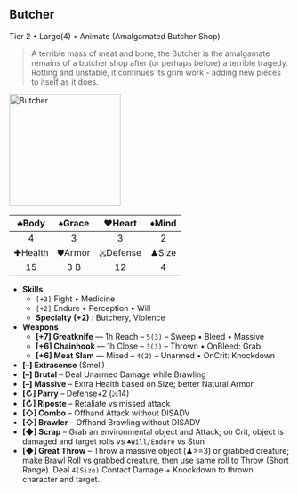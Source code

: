 ## Butcher

Tier 2 • Large(4) • Animate (Amalgamated Butcher Shop)

> A terrible mass of meat and bone, the Butcher is the amalgamate remains of a butcher shop after (or perhaps before) a terrible tragedy. Rotting and unstable, it continues its grim work - adding new pieces to itself as it does.

<img src="https://imgur.com/VActMM0.jpg" height=200 alt="Butcher">

|♣Body|♠Grace|♥Heart|♦Mind|
|:-:|:-:|:-:|:-:|
| 4 | 3 | 3 | 2 |
| ✚Health | ⛊Armor | ⤩Defense | ♟Size |
| 15 | 3 B | 12 | 4 |

- **Skills**
  - `[+3]` Fight • Medicine
  - `[+2]` Endure • Perception • Will
  - **Specialty (+2)** : Butchery, Violence
- **Weapons**
  - **[+7] Greatknife** — 1h Reach – `5(3)` – Sweep • Bleed • Massive
  - **[+6] Chainhook** — 1h Close – `3(3)` – Thrown • OnBleed: Grab
  - **[+6] Meat Slam** — Mixed – `4(2)` – Unarmed • OnCrit: Knockdown
- **[–] Extrasense** (Smell)
- **[–] Brutal** – Deal Unarmed Damage while Brawling
- **[–] Massive** – Extra Health based on Size; better Natural Armor
- **[↻] Parry** – Defense+2 (⤩14)
- **[↻] Riposte** – Retaliate vs missed attack
- **[◇] Combo** – Offhand Attack without DISADV
- **[◇] Brawler** – Offhand Brawling without DISADV
- **[◆] Scrap** – Grab an environmental object and Attack; on Crit, object is damaged and target rolls vs `♣Will/Endure` vs Stun
- **[◆] Great Throw** – Throw a massive object (♟>=3) or grabbed creature; make Brawl Roll vs grabbed creature, then use same roll to Throw (Short Range). Deal `4(Size)` Contact Damage + Knockdown to thrown character and target.